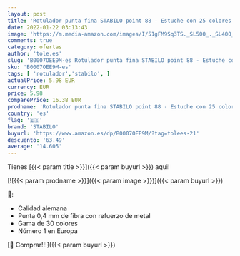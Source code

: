 ```yaml
---
layout: post
title: 'Rotulador punta fina STABILO point 88 - Estuche con 25 colores'
date: 2022-01-22 03:13:43
image: 'https://m.media-amazon.com/images/I/51gFM9Sq3TS._SL500_._SL400_.jpg'
comments: true
category: ofertas
author: 'tole.es'
slug: 'B0007OEE9M-es Rotulador punta fina STABILO point 88 - Estuche con 25...'
sku: 'B0007OEE9M-es'
tags: [ 'rotulador','stabilo', ]
actualPrice: 5.98 EUR
currency: EUR
price: 5.98
comparePrice: 16.38 EUR
prodname: 'Rotulador punta fina STABILO point 88 - Estuche con 25 colores'
country: 'es'
flag: '🇪🇸'
brand: 'STABILO'
buyurl: 'https://www.amazon.es/dp/B0007OEE9M/?tag=tolees-21'
descuento: '63.49'
average: '14.605'
---
```


Tienes [{{< param title >}}]({{< param buyurl >}}) aqui!

[![{{< param prodname >}}]({{< param image >}})]({{< param buyurl >}})

🔎:

- Calidad alemana
- Punta 0,4 mm de fibra con refuerzo de metal
- Gama de 30 colores
- Número 1 en Europa

[🛒 Comprar!!!]({{< param buyurl >}})

